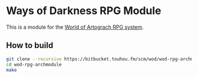 Ways of Darkness RPG Module
=====================

This is a module for the [World of Artograch RPG system](https://bitbucket.touhou.fm/scm/wod/wod-tabletop.git).

## How to build

```bash
git clone --recursive https://bitbucket.touhou.fm/scm/wod/wod-rpg-archmodule.git
cd wod-rpg-archmodule
make
```
